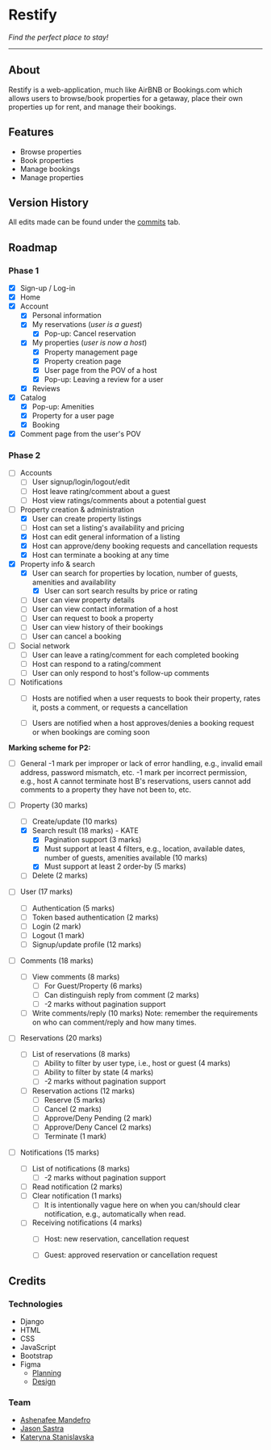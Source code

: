# Restify

*Find the perfect place to stay!*

---

## About

Restify is a web-application, much like AirBNB or Bookings.com which allows users to browse/book properties for a getaway, place their own properties up for rent, and manage their bookings.

## Features

- Browse properties
- Book properties
- Manage bookings
- Manage properties


## Version History

All edits made can be found under the [commits](https://github.com/jason121301/restify-csc309-group2831/commits/main) tab.

## Roadmap

### Phase 1
- [x] Sign-up / Log-in
- [x] Home
- [x] Account
    - [x] Personal information
    - [x] My reservations (*user is a guest*)
        - [x] Pop-up: Cancel reservation
    - [x] My properties (*user is now a host*)
        - [x] Property management page
        - [x] Property creation page
        - [x] User page from the POV of a host  
        - [x] Pop-up: Leaving a review for a user
    - [x] Reviews
- [x] Catalog
    - [x] Pop-up: Amenities
    - [x] Property for a user page
    - [x] Booking
- [X] Comment page from the user's POV

### Phase 2
- [ ] Accounts
    - [ ] User signup/login/logout/edit
    - [ ] Host leave rating/comment about a guest
    - [ ] Host view ratings/comments about a potential guest
- [ ] Property creation & administration
    - [x] User can create property listings
    - [ ] Host can set a listing's availability and pricing
    - [x] Host can edit general information of a listing
    - [x] Host can approve/deny booking requests and cancellation requests
    - [x] Host can terminate a booking at any time
- [x] Property info & search
    - [x] User can search for properties by location, number of guests, amenities and availability
        - [x] User can sort search results by price or rating
    - [ ] User can view property details
    - [ ] User can view contact information of a host
    - [ ] User can request to book a property
    - [ ] User can view history of their bookings
    - [ ] User can cancel a booking
- [ ] Social network
    - [ ] User can leave a rating/comment for each completed booking
    - [ ] Host can respond to a rating/comment
    - [ ] User can only respond to host's follow-up comments
- [ ] Notifications
    - [ ] Hosts are notified when a user requests to book their property, rates it, posts a comment, or requests a cancellation
    - [ ] Users are notified when a host approves/denies a booking request or when bookings are coming soon


**Marking scheme for P2:**

- [ ] General
-1 mark per improper or lack of error handling, e.g., invalid email address, password mismatch, etc.
-1 mark per incorrect permission, e.g., host A cannot terminate host B's reservations, users cannot add comments to a property they have not been to, etc. 

- [ ] Property (30 marks)
    - [ ] Create/update (10 marks)
    - [x] Search result (18 marks) - KATE
        - [x] Pagination support (3 marks)
        - [x] Must support at least 4 filters, e.g., location, available dates, number of guests, amenities available (10 marks)
        - [x] Must support at least 2 order-by (5 marks)
    - [ ] Delete (2 marks)

- [ ] User (17 marks)
    - [ ] Authentication (5 marks)
    - [ ] Token based authentication (2 marks) 
    - [ ] Login (2 mark)
    - [ ] Logout (1 mark)
    - [ ] Signup/update profile (12 marks)
    
- [ ] Comments (18 marks)
    - [ ] View comments (8 marks) 
        - [ ] For Guest/Property (6 marks)
        - [ ] Can distinguish reply from comment (2 marks)
        - [ ] -2 marks without pagination support
    - [ ] Write comments/reply (10 marks)
        Note: remember the requirements on who can comment/reply and how many times.
        
- [ ] Reservations (20 marks)
    - [ ] List of reservations (8 marks)
        - [ ] Ability to filter by user type, i.e., host or guest (4 marks)
        - [ ] Ability to filter by state (4 marks)
        - [ ] -2 marks without pagination support
    - [ ] Reservation actions (12 marks)
        - [ ] Reserve (5 marks)
        - [ ] Cancel (2 marks)
        - [ ] Approve/Deny Pending (2 mark)
        - [ ] Approve/Deny Cancel (2 marks)
        - [ ] Terminate (1 mark)
        
- [ ] Notifications (15 marks)
    - [ ] List of notifications (8 marks)
        - [ ] -2 marks without pagination support
    - [ ] Read notification (2 marks)
    - [ ] Clear notification (1 marks)
        - [ ] It is intentionally vague here on when you can/should clear notification, e.g., automatically when read.
    - [ ] Receiving notifications (4 marks)
        - [ ] Host: new reservation, cancellation request
        - [ ] Guest: approved reservation or cancellation request


## Credits

### Technologies

- Django
- HTML
- CSS
- JavaScript
- Bootstrap
- Figma
    - [Planning](https://www.figma.com/file/YRL2J8DXMkf9TjoVeqc121/Restify?node-id=0%3A1&t=T6iVhlTHlZ59OLB1-1)
    - [Design](https://www.figma.com/file/H31fLA6S9HD2z4CoH7sjNV/Restify-design?node-id=0%3A1&t=cbD3qu6tmhFL1Rt2-0)

### Team

- [Ashenafee Mandefro](https://github.com/ashenafee)
- [Jason Sastra](https://github.com/jason121301)
- [Kateryna Stanislavska](https://github.com/stankate)
